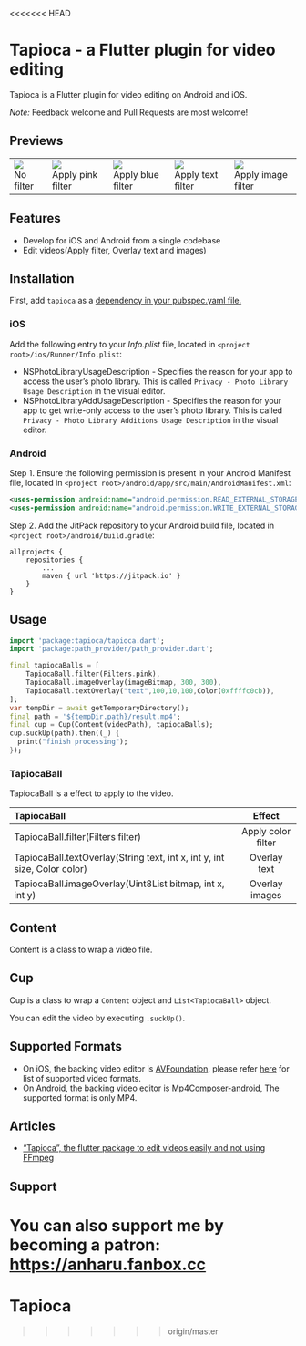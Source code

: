 <<<<<<< HEAD
# Tapioca - a Flutter plugin for video editing

Tapioca is a Flutter plugin for video editing on Android and iOS.

*Note:* Feedback welcome and Pull Requests are most welcome!

## Previews

<table>
    <td><img src="https://raw.githubusercontent.com/anharu2394/tapioca/master/assets/non_filter.gif"><br>No filter</td>
    <td><img src="https://raw.githubusercontent.com/anharu2394/tapioca/master/assets/pink_filter.gif"><br>Apply pink filter</td>
    <td><img src="https://raw.githubusercontent.com/anharu2394/tapioca/master/assets/blue_filter.gif"><br>Apply blue filter</td>
    <td><img src="https://raw.githubusercontent.com/anharu2394/tapioca/master/assets/text_filter.gif"><br>Apply text filter</td>
    <td><img src="https://raw.githubusercontent.com/anharu2394/tapioca/master/assets/tapioca_filter.gif"><br>Apply image filter</td>
</table>

## Features

- Develop for iOS and Android from a single codebase
- Edit videos(Apply filter, Overlay text and images)

## Installation

First, add `tapioca` as a [dependency in your pubspec.yaml file.](https://flutter.dev/docs/development/packages-and-plugins/using-packages)

### iOS

Add the following entry to your _Info.plist_ file, located in `<project root>/ios/Runner/Info.plist`:

- NSPhotoLibraryUsageDescription - Specifies the reason for your app to access the user’s photo library. This is called `Privacy - Photo Library Usage Description` in the visual editor.
- NSPhotoLibraryAddUsageDescription - Specifies the reason for your app to get write-only access to the user’s photo library. This is called `Privacy - Photo Library Additions Usage Description` in the visual editor.


### Android

Step 1. Ensure the following permission is present in your Android Manifest file, located in `<project root>/android/app/src/main/AndroidManifest.xml`:

```xml
<uses-permission android:name="android.permission.READ_EXTERNAL_STORAGE" />
<uses-permission android:name="android.permission.WRITE_EXTERNAL_STORAGE" />
```

Step 2. Add the JitPack repository to your Android build file, located in `<project root>/android/build.gradle`:

```
allprojects {
	repositories {
		...
		maven { url 'https://jitpack.io' }
	}
}

```

## Usage

```dart
import 'package:tapioca/tapioca.dart';
import 'package:path_provider/path_provider.dart';

final tapiocaBalls = [
    TapiocaBall.filter(Filters.pink),
    TapiocaBall.imageOverlay(imageBitmap, 300, 300),
    TapiocaBall.textOverlay("text",100,10,100,Color(0xffffc0cb)),
];
var tempDir = await getTemporaryDirectory();
final path = '${tempDir.path}/result.mp4';
final cup = Cup(Content(videoPath), tapiocaBalls);
cup.suckUp(path).then((_) {
  print("finish processing");
});
```

### TapiocaBall

TapiocaBall is a effect to apply to the video.

|TapiocaBall|Effect|
|:-----------|:------:|
|TapiocaBall.filter(Filters filter)|Apply color filter|
|TapiocaBall.textOverlay(String text, int x, int y, int size, Color color)|Overlay text|
|TapiocaBall.imageOverlay(Uint8List bitmap, int x, int y)|Overlay images|

## Content

Content is a class to wrap a video file.

## Cup

Cup is a class to wrap a `Content` object and `List<TapiocaBall>` object.

You can edit the video by executing `.suckUp()`.


## Supported Formats

- On iOS, the backing video editor is [AVFoundation](https://developer.apple.com/documentation/avfoundation).
  please refer [here](https://developer.apple.com/documentation/avfoundation/avfiletype) for list of supported video formats.
- On Android, the backing video editor is [Mp4Composer-android](https://github.com/MasayukiSuda/Mp4Composer-android),
  The supported format is only MP4.

## Articles

- [“Tapioca”, the flutter package to edit videos easily and not using FFmpeg](https://medium.com/@anharu/tapioca-the-flutter-package-to-edit-videos-easily-and-not-using-ffmpeg-2e1a85824796)

## Support

You can also support me by becoming a patron:
https://anharu.fanbox.cc
=======
# Tapioca
>>>>>>> origin/master

